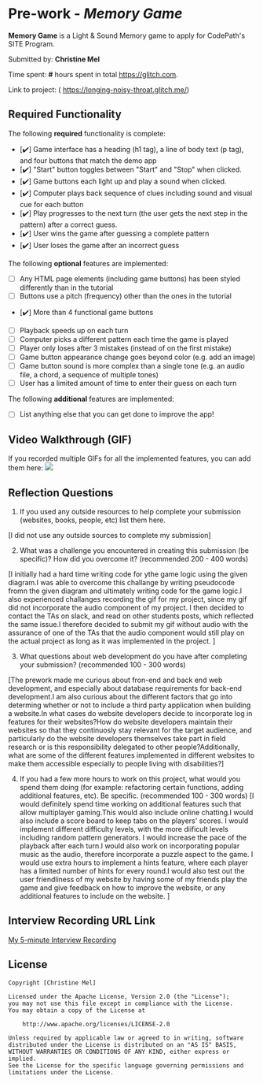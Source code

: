 # Pre-work - *Memory Game*

**Memory Game** is a Light & Sound Memory game to apply for CodePath's SITE Program. 

Submitted by: **Christine Mel**

Time spent: **#** hours spent in total  https://glitch.com.

Link to project: ( https://longing-noisy-throat.glitch.me/)

## Required Functionality

The following **required** functionality is complete:

* [✔️] Game interface has a heading (h1 tag), a line of body text (p tag), and four buttons that match the demo app
* [✔️] "Start" button toggles between "Start" and "Stop" when clicked. 
* [✔️] Game buttons each light up and play a sound when clicked. 
* [✔️] Computer plays back sequence of clues including sound and visual cue for each button
* [✔️] Play progresses to the next turn (the user gets the next step in the pattern) after a correct guess. 
* [✔️] User wins the game after guessing a complete pattern
* [✔️] User loses the game after an incorrect guess

The following **optional** features are implemented:

* [ ] Any HTML page elements (including game buttons) has been styled differently than in the tutorial
* [ ] Buttons use a pitch (frequency) other than the ones in the tutorial
* [✔️] More than 4 functional game buttons
* [ ] Playback speeds up on each turn
* [ ] Computer picks a different pattern each time the game is played
* [ ] Player only loses after 3 mistakes (instead of on the first mistake)
* [ ] Game button appearance change goes beyond color (e.g. add an image)
* [ ] Game button sound is more complex than a single tone (e.g. an audio file, a chord, a sequence of multiple tones)
* [ ] User has a limited amount of time to enter their guess on each turn

The following **additional** features are implemented:

- [ ] List anything else that you can get done to improve the app!

## Video Walkthrough (GIF)

If you recorded multiple GIFs for all the implemented features, you can add them here:
![](http://g.recordit.co/Q2MMhWfLtN.gif)


## Reflection Questions
1. If you used any outside resources to help complete your submission (websites, books, people, etc) list them here. 

[I did not use any outside sources to complete my submission]

2. What was a challenge you encountered in creating this submission (be specific)? How did you overcome it? (recommended 200 - 400 words) 

[I initially had a hard time writing code for ythe game logic using the given diagram.I was able to overcome this challange by writing pseudocode fromn the given diagram and ultimately writing code for the game logic.I also experienced challanges recording the gif for my project, since my gif did not incorporate the audio component of my project. I then decided to contact the TAs on slack, and read on other students posts, which reflected the same issue.I therefore decided to submit my gif without audio with the assurance of one of the TAs that the audio component would still play on the actual project as long as it was implemented in the project. ]

3. What questions about web development do you have after completing your submission? (recommended 100 - 300 words) 

[The prework made me curious about fron-end and back end web development, and especially about database requirements for back-end development.I am also curious about the different factors that go into determing whether or not to include a third party application when building a website.In what cases do website developers decide to incorporate log in features for their websites?How do website developers maintain their websites so that they continuosly stay relevant for the target audience, and particularly do the website developers themselves take part in field research or is this responsibility delegated to other people?Additionally, what are some of the different features implemented in different websites to make them accessible especially to people living
with disabilities?]

4. If you had a few more hours to work on this project, what would you spend them doing (for example: refactoring certain functions, adding additional features, etc). Be specific. (recommended 100 - 300 words) 
[I would definitely spend time working on additional features such that allow multiplayer gaming.This would also include online chatting.I would also include a score board to keep tabs on the players' scores. I would implement different difficulty levels, with the more diificult levels including random pattern generators. I would increase the pace of the playback after each turn.I would also work on incorporating popular music as the audio, therefore incorporate a puzzle aspect to the game. I would use extra hours to implement a hints feature, where each player has a limited number of hints for every round.I would also test out the user friendliness of my website by having some of my friends play the game and give feedback on how to improve the website, or any additional features to include on the website. ]



## Interview Recording URL Link

[My 5-minute Interview Recording](https://drive.google.com/file/d/12kBcMP6BBWqOr_ADMsOo4pXLpHAhjqVA/view?usp=sharing)


## License

    Copyright [Christine Mel]

    Licensed under the Apache License, Version 2.0 (the "License");
    you may not use this file except in compliance with the License.
    You may obtain a copy of the License at

        http://www.apache.org/licenses/LICENSE-2.0

    Unless required by applicable law or agreed to in writing, software
    distributed under the License is distributed on an "AS IS" BASIS,
    WITHOUT WARRANTIES OR CONDITIONS OF ANY KIND, either express or implied.
    See the License for the specific language governing permissions and
    limitations under the License.
